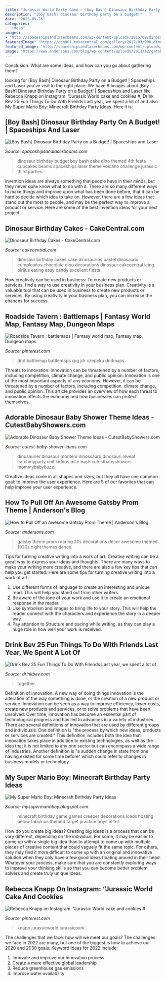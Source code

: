 ```yaml
---
title: "Jurassic World Party Game ~ [boy Bash] Dinosaur Birthday Party On A Budget!"
description: "[boy bash] dinosaur birthday party on a budget!"
date: "2023-09-26"
categories:
- "ideas"
images:
- "http://spaceshipsandlaserbeams.com/wp-content/uploads/2015/09/dinosaur-birthday-party-ideas-on-a-budget.jpg.jpg"
featuredImage: "https://cdn001.cakecentral.com/gallery/2017/03/900_dinosaur-birthday-cakes-676982DPvOd.JPG"
featured_image: "http://spaceshipsandlaserbeams.com/wp-content/uploads/2015/09/dinosaur-birthday-party-ideas-on-a-budget.jpg.jpg"
image: "https://www.andersons.com/blog/wp-content/uploads/2013/12/gatsby_mainimage1.jpg"
---
```



Conclusion: What are some ideas, and how can you go about gathering them?
 

	

		
looking for [Boy Bash] Dinosaur Birthday Party on a Budget! | Spaceships and Laser you've visit to the right place. We have 8 Images about [Boy Bash] Dinosaur Birthday Party on a Budget! | Spaceships and Laser like Rebecca Knapp on Instagram: “Jurassic World cake and cookies #, Drink Bev 25 Fun Things To Do With Friends Last year, we spent a lot of and also My Super Mario Boy: Minecraft Birthday Party Ideas. Here it is:
		
    
## [Boy Bash] Dinosaur Birthday Party On A Budget! | Spaceships And Laser

<img loading=lazy src="http://spaceshipsandlaserbeams.com/wp-content/uploads/2015/09/dinosaur-birthday-party-ideas-on-a-budget.jpg.jpg" onerror="this.onerror=null;this.src='https://tse2.mm.bing.net/th?id=OIP.jGsNwoCUIp6yU4tyU9TfnAHaLH&amp;pid=15.1';" alt="[Boy Bash] Dinosaur Birthday Party on a Budget! | Spaceships and Laser">

_Source: spaceshipsandlaserbeams.com_

>dinosaur birthday budget boy bash cake dino themed 4th festa cupcakes beams spaceships laser theme volcano challenge jurassic third parties. 

	

Invention ideas are always something that people have in their minds, but they never quite know what to do with it. There are so many different ways to make things and improve upon what has been done before, that it can be hard to decide which idea to take on. However, there are a few ideas that stand out the most to people, and may be the perfect way to improve a product or service. Here are some of the best invention ideas for your next project.

    
## Dinosaur Birthday Cakes - CakeCentral.com

<img loading=lazy src="https://cdn001.cakecentral.com/gallery/2017/03/900_dinosaur-birthday-cakes-676982DPvOd.JPG" onerror="this.onerror=null;this.src='https://tse1.mm.bing.net/th?id=OIP.JAFMDJg-kfSkagYSr4kyDwHaJ4&amp;pid=15.1';" alt="Dinosaur Birthday Cakes - CakeCentral.com">

_Source: cakecentral.com_

>dinosaur birthday cakes cake dinosaurios pastel dinosaurio cumpleaños chocolate dino decorations dinasour cakecentral icing birijus eating easy candy excellent fiesta. 

	

How creativity can be used in business: To create new products or services, find a way to use creativity in your business plan.
Creativity is a valuable tool that can be used in business to create new products or services. By using creativity in your business plan, you can increase the chances for success.

    
## Roadside Tavern : Battlemaps | Fantasy World Map, Fantasy Map, Dungeon Maps

<img loading=lazy src="https://i.pinimg.com/736x/72/97/b6/7297b610d93de085a4f0db214d0fbea2.jpg" onerror="this.onerror=null;this.src='https://tse2.mm.bing.net/th?id=OIP.7ZkRayt72ULBlsHQi-bS2gHaHa&amp;pid=15.1';" alt="Roadside Tavern : battlemaps | Fantasy world map, Fantasy map, Dungeon maps">

_Source: pinterest.com_

>dnd battlemap battlemaps rpg jdr czepeku dndmaps. 

	

Threats to innovation: Innovation can be threatened by a number of factors, including competition, climate change, and public opinion.
Innovation is one of the most important aspects of any economy. However, it can be threatened by a number of factors, including competition, climate change, and public opinion. This article provides an overview of how each threat to innovation affects the economy and how businesses can protect themselves.

    
## Adorable Dinosaur Baby Shower Theme Ideas - CutestBabyShowers.com

<img loading=lazy src="https://www.cutest-baby-shower-ideas.com/images/dinoeggs.jpg" onerror="this.onerror=null;this.src='https://tse3.mm.bing.net/th?id=OIP.GdtfsgwAS1CghRW0a9cqHwHaLG&amp;pid=15.1';" alt="Adorable Dinosaur Baby Shower Theme Ideas - CutestBabyShowers.com">

_Source: cutest-baby-shower-ideas.com_

>dinosaurier dinasour montenr dinossauro dinosauri reveal catchmyparty unit kiddos mite bash cutestbabyshowers mommybabybuzz. 

	

Creative ideas come in all shapes and sizes, but they all have one common goal: to improve the user experience. Here are 5 of our favorites that can help improve your user experience.

    
## How To Pull Off An Awesome Gatsby Prom Theme | Anderson&#039;s Blog

<img loading=lazy src="https://www.andersons.com/blog/wp-content/uploads/2013/12/gatsby_mainimage1.jpg" onerror="this.onerror=null;this.src='https://tse3.mm.bing.net/th?id=OIP.QSOuAsvEk2LhrXa0MTX2AgHaE8&amp;pid=15.1';" alt="How to Pull Off an Awesome Gatsby Prom Theme | Anderson&#039;s Blog">

_Source: andersons.com_

>gatsby theme prom roaring 20s decorations decor awesome themed 1920s night themes dance. 

	

Tips for turning creative writing into a work of art.
Creative writing can be a great way to express your ideas and thoughts. There are many ways to make your writing more creative, and there are also a few key tips that can help you get started. Here are some tips for turning creative writing into a work of art:
1. Use different forms of language to create an interesting and unique read. This will help you stand out from other writers.
2. Be aware of the tone of your work and use it to create an emotional response in the reader.
3. Use symbolism and images to bring life to your story. This will help the reader connect with the characters and experience the story in a deeper way.
4. Pay attention to Structure and pacing while writing, as they can play a huge role in how well your work is received.

    
## Drink Bev 25 Fun Things To Do With Friends Last Year, We Spent A Lot Of

<img loading=lazy src="http://cdn.shopify.com/s/files/1/3001/0772/articles/1F1A7019FINALedit_190f7ac9-4422-417e-82f7-45e2dd8a3265_1200x1200.jpg?v=1626516401" onerror="this.onerror=null;this.src='https://tse2.mm.bing.net/th?id=OIP.BAhlWcRvw4Nd1nGRJGeAzQHaE8&amp;pid=15.1';" alt="Drink Bev 25 Fun Things To Do With Friends Last year, we spent a lot of">

_Source: drinkbev.com_

>together. 

	

Definition of innovation: A new way of doing things
Innovation is the alteration of the way something is done, or the creation of a new product or service. Innovation can be seen as a way to improve efficiency, lower costs, create new products and services, or to solve problems that have been unsolved. Over time, innovation has become an essential part of technological progress and has led to advances in a variety of industries.
There are several definitions of innovation that are used by different groups and individuals. One definition is "the process by which new ideas, products or services are created." This definition includes both the idea that innovation takes place in addition to existing technologies, as well as the idea that it is not limited to any one sector but can encompass a wide range of industries. Another definition is "a sudden change in state from one having existed for some time before" which could refer to changes in business models or technology.

    
## My Super Mario Boy: Minecraft Birthday Party Ideas

<img loading=lazy src="https://3.bp.blogspot.com/-eovtX6lI2v0/WJSuk-tCZuI/AAAAAAAATLY/XME3al9v1S4e8IQOQ81l4frGTlOxZ-FNgCLcB/s1600/P1010092.JPG" onerror="this.onerror=null;this.src='https://tse1.mm.bing.net/th?id=OIP.GJwDeiF9FDl36Bi8hB0-pwHaLH&amp;pid=15.1';" alt="My Super Mario Boy: Minecraft Birthday Party Ideas">

_Source: mysupermarioboy.blogspot.com_

>minecraft birthday game games creeper decorations loads hosting below fabulous themed target practice boys nl tnt. 

	

How do you create big ideas?
Creating big ideas is a process that can be vary different, depending on the individual. For some, it may be easier to come up with a single big idea than to attempt to come up with multiple pieces of creative content that could vaguely fit the same topic. For others, they may find it more difficult to come up with an original and innovative solution when they only have a few good ideas floating around in their head. Whatever your process, make sure that you are constantly exploring ways to improve your thinking skills so that you can become better problem solvers and create truly unique Ideas.

    
## Rebecca Knapp On Instagram: “Jurassic World Cake And Cookies #

<img loading=lazy src="https://i.pinimg.com/736x/0a/87/46/0a874671da42151f05eae00c76428f35.jpg" onerror="this.onerror=null;this.src='https://tse1.mm.bing.net/th?id=OIP.k7HSklv1urArgcq_bhEspgHaH0&amp;pid=15.1';" alt="Rebecca Knapp on Instagram: “Jurassic World cake and cookies #">

_Source: pinterest.com_

>knapp jurassicworld jurassicpark. 

	

The challenges that we face: how will we meet our goals?
The challenges we face in 2022 are many, but one of the biggest is how to achieve our 2020 and 2030 goals. Keyword Ideas for 2022 include: 
1. Innovate and improve our innovation process 
2. Create a more effective global leadership 
3. Reduce greenhouse gas emissions 
4. Improve water availability 

